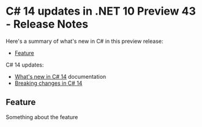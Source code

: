 # C# 14 updates in .NET 10 Preview 43 - Release Notes

Here's a summary of what's new in C# in this preview release:

- [Feature](#feature)

C# 14 updates:

- [What's new in C# 14](https://learn.microsoft.com/dotnet/csharp/whats-new/csharp-14) documentation
- [Breaking changes in C# 14](https://learn.microsoft.com/dotnet/csharp/whats-new/breaking-changes/compiler%20breaking%20changes%20-%20dotnet%2010)

## Feature

Something about the feature

